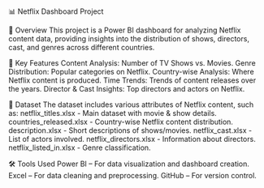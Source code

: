 📊 Netflix Dashboard Project


📌 Overview
This project is a Power BI dashboard for analyzing Netflix content data, providing insights into the distribution of shows, directors, cast, and genres across different countries.

🎯 Key Features
Content Analysis: Number of TV Shows vs. Movies.
Genre Distribution: Popular categories on Netflix.
Country-wise Analysis: Where Netflix content is produced.
Time Trends: Trends of content releases over the years.
Director & Cast Insights: Top directors and actors on Netflix.

📁 Dataset
The dataset includes various attributes of Netflix content, such as:
netflix_titles.xlsx - Main dataset with movie & show details.
countries_released.xlsx - Country-wise Netflix content distribution.
description.xlsx - Short descriptions of shows/movies.
netflix_cast.xlsx - List of actors involved.
netflix_directors.xlsx - Information about directors.
netflix_listed_in.xlsx - Genre classification.

🛠️ Tools Used
Power BI – For data visualization and dashboard creation.
Excel – For data cleaning and preprocessing.
GitHub – For version control.


